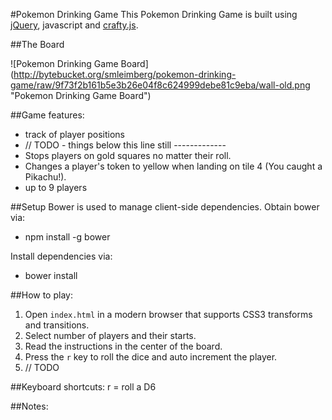 #Pokemon Drinking Game
This Pokemon Drinking Game is built using [jQuery](http://jquery.com), javascript and [crafty.js](http://craftyjs.com/).

##The Board

![Pokemon Drinking Game Board] (http://bytebucket.org/smleimberg/pokemon-drinking-game/raw/9f73f2b161b5e3b26e04f8c624999debe81c9eba/wall-old.png "Pokemon Drinking Game Board")

##Game features:

- track of player positions
- // TODO - things below this line still -------------
- Stops players on gold squares no matter their roll.
- Changes a player's token to yellow when landing on tile 4 (You caught a Pikachu!).
- up to 9 players

##Setup
Bower is used to manage client-side dependencies.  Obtain bower via:
- npm install -g bower

Install dependencies via:
- bower install

##How to play:

1. Open `index.html` in a modern browser that supports CSS3 transforms and transitions.
2. Select number of players and their starts.
3. Read the instructions in the center of the board.
4. Press the `r` key to roll the dice and auto increment the player.
5. // TODO

##Keyboard shortcuts:
	r = roll a D6

##Notes:

